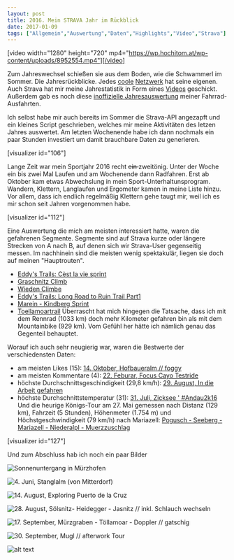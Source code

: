 ```yaml
---
layout: post
title: 2016. Mein STRAVA Jahr im Rückblick
date: 2017-01-09
tags: ["Allgemein","Auswertung","Daten","Highlights","Video","Strava"]
---
```


[video width="1280" height="720" mp4="https://wp.hochitom.at/wp-content/uploads/8952554.mp4"][/video]

Zum Jahreswechsel schießen sie aus dem Boden, wie die Schwammerl im Sommer. Die Jahresrückblicke. Jedes [coole](https://www.swarmapp.com/user/3240433/year-in-review?s=OrqTNcdDZ5pGOZKJHDdjFBecemU) [Netzwerk](http://www.last.fm/de/user/hochitom/listening-report/year) hat seine eigenen. Auch Strava hat mir meine Jahrestatistik in Form eines [Videos](https://wp.hochitom.at/?attachment_id=98) geschickt. Außerdem gab es noch diese [inoffizielle Jahresauswertung](http://www.marcellobrivio.com/projects/strava-toolbox/public.php?content=ytd_report&athlete=8952554) meiner Fahrrad-Ausfahrten.

Ich selbst habe mir auch bereits im Sommer die Strava-API angezapft und ein kleines Script geschrieben, welches mir meine Aktivitäten des letzen Jahres auswertet. Am letzten Wochenende habe ich dann nochmals ein paar Stunden investiert um damit brauchbare Daten zu generieren.

[visualizer id="106"]

Lange Zeit war mein Sportjahr 2016 recht <del>ein </del>zweitönig. Unter der Woche ein bis zwei Mal Laufen und am Wochenende dann Radfahren. Erst ab Oktober kam etwas Abwechslung in mein Sport-Unterhaltunsprogram. Wandern, Klettern, Langlaufen und Ergometer kamen in meine Liste hinzu. Vor allem, dass ich endlich regelmäßig Klettern gehe taugt mir, weil ich es mir schon seit Jahren vorgenommen habe.

[visualizer id="112"]

Eine Auswertung die mich am meisten interessiert hatte, waren die gefahrenen Segmente. Segmente sind auf Strava kurze oder längere Strecken von A nach B, auf denen sich wir Strava-User gegenseitig messen. Im nachhinein sind die meisten wenig spektakulär, liegen sie doch auf meinen "Hauptrouten".

*   [Eddy's Trails: Cèst la vie sprint](https://www.strava.com/segments/7652986)
*   [Graschnitz Climb](https://www.strava.com/segments/10397845)
*   [Wieden Climbe](https://www.strava.com/segments/9661831)
*   [Eddy's Trails: Long Road to Ruin Trail Part1](https://www.strava.com/segments/8313870)
*   [Marein - Kindberg Sprint](https://www.strava.com/segments/10012182)
*   [Toellamoartrail](https://www.strava.com/segments/12142945)
Überrascht hat mich hingegen die Tatsache, dass ich mit dem Rennrad (1033 km) doch mehr Kilometer gefahren bin als mit dem Mountainbike (929 km). Vom Gefühl her hätte ich nämlich genau das Gegenteil behauptet.

Worauf ich auch sehr neugierig war, waren die Bestwerte der verschiedensten Daten:

*   am meisten Likes (15): [14. Oktober, Hofbaueralm // foggy](https://www.strava.com/activities/744440463)
*   am meisten Kommentare (4): [22. Feburar, Focus Cayo Testride](https://www.strava.com/activities/499549214)
*   höchste Durchschnittsgeschindigkeit (29,8 km/h): [29. August, In die Arbeit gefahren](https://www.strava.com/activities/693399353)
*   höchste Durchschnittstemperatur (31): [31. Juli, Zicksee ' #Andau2k16](https://www.strava.com/activities/667587278)
Und die heurige Königs-Tour am 27. Mai gemessen nach Distanz (129 km), Fahrzeit (5 Stunden), Höhenmeter (1.754 m) und Höchstgeschwindigkeit (79 km/h) nach Mariazell: [Pogusch - Seeberg - Mariazell - Niederalpl - Muerzzuschlag](https://www.strava.com/activities/589717130)

[visualizer id="127"]

Und zum Abschluss hab ich noch ein paar Bilder

![Sonnenuntergang in Mürzhofen](475859406_nice_evening_run__6B6DDE56-CD0A-4CB0-8210-F74DE7CB946E.jpg "22. Jänner, Nice evening run")

![](assets/599688989_stanglalm__von_mitterdorf__2B7087B7-7D91-414C-8CED-4B79AA941C1B.jpg "4. Juni, Stanglalm (von Mitterdorf)")

![](assets/675973910_exploring_puerto_de_la_cruz_577440B1-5A8E-4097-BE9D-AB21C0A03017.jpg "14. August, Exploring Puerto de la Cruz")

![](assets/691984608_s_lsnitz__heidegger___jasnitz____inkl__schlauch_wechseln_B5A717EE-2DB3-4904-8468-35539BC52703.jpg "28. August, Sölsnitz- Heidegger - Jasnitz // inkl. Schlauch wechseln")

![](assets/715256921_m_rzgraben___t_llamoar___doppler_____gatschig__491B22DF-DD6F-4C08-9CD0-1C8E80B11686.jpg "17. September, Mürzgraben - Töllamoar - Doppler // gatschig")

![](assets/729964632_mugl____afterwork_tour_3F06F0C8-3ED7-4730-A833-CA8BC6FD21F4.jpg "30. September, Mugl // afterwork Tour")

![alt text](assets/787179929_sch_nen_1__advent_A28C97F3-D1DB-4017-9E1F-BED8C8863B16.jpg "27. November, Schönen 1. Advent")
